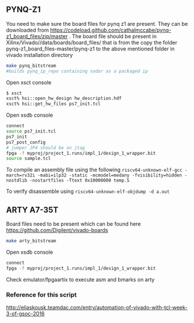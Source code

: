 ## PYNQ-Z1
You need to make sure the board files for pynq z1 are present. They can be downloaded from https://codeload.github.com/cathalmccabe/pynq-z1_board_files/zip/master . The board file should be present in Xilinx/Vivado/<version>/data/boards/board_files/ that is from the copy the folder pynq-z1_board_files-master/pynq-z1 to the above mentioned folder in vivado installation directory 

```bash
make pynq_bitstream
#builds pynq_ip_repo containing sodor as a packaged ip
```
Open xsct console 
```bash
$ xsct 
xsct% hsi::open_hw_design hw_description.hdf
xsct% hsi::get_hw_files ps7_init.tcl
```
Open xsdb console
```bash
connect
source ps7_init.tcl
ps7_init
ps7_post_config
# jumper JP4 should be on jtag
fpga -f myproj/project_1.runs/impl_1/design_1_wrapper.bit
source sample.tcl
```

To compile an assembly file using the following 
`riscv64-unknown-elf-gcc -march=rv32i -mabi=ilp32 -static -mcmodel=medany -fvisibility=hidden -nostdlib -nostartfiles -Ttext 0x10000000 temp.S `

To verify disassemble using 
`riscv64-unknown-elf-objdump -d a.out`

## ARTY A7-35T
Board files need to be present which can be found here https://github.com/Digilent/vivado-boards 
```bash 
make arty_bitstream
```
Open xsdb console
```bash 
connect
fpga -f myproj/project_1.runs/impl_1/design_1_wrapper.bit
```
Check emulator/fpgaartix to execute asm and bmarks on arty

### Reference for this script
http://eliaskousk.teamdac.com/entry/automation-of-vivado-with-tcl-week-3-of-gsoc-2016
